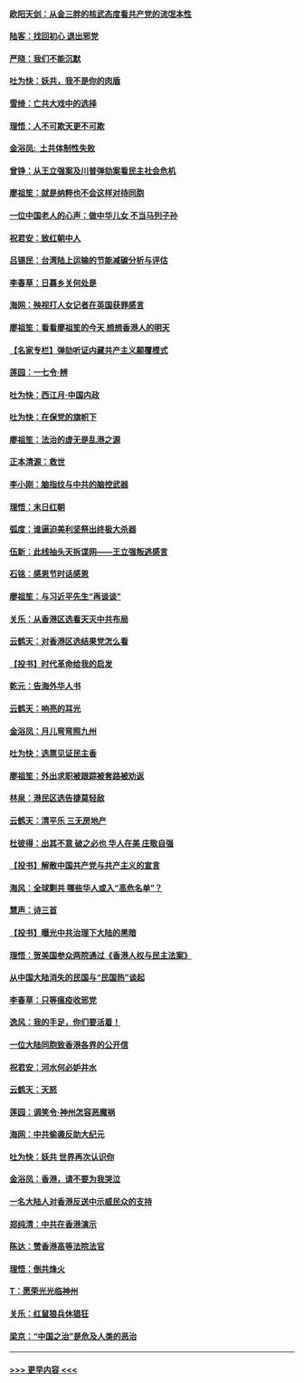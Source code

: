 #### [欧阳天剑：从金三胖的核武态度看共产党的流氓本性](../pages/nsc993/n11702238.md?t=12060544) 
#### [陆客：找回初心 退出邪党](../pages/nsc993/n11702213.md?t=12060544) 
#### [严晓：我们不能沉默](../pages/nsc993/n11702110.md?t=12060544) 
#### [吐为快：妖共，我不是你的肉盾](../pages/nsc993/n11701366.md?t=12060544) 
#### [雪绮：亡共大戏中的选择](../pages/nsc993/n11699922.md?t=12060544) 
#### [理悟：人不可欺天更不可欺](../pages/nsc993/n11699657.md?t=12060544) 
#### [金浴凤:  土共体制性失败](../pages/nsc993/n11699361.md?t=12060544) 
#### [曾铮：从王立强案及川普弹劾案看民主社会危机](../pages/nsc993/n11699318.md?t=12060544) 
#### [廖祖笙：就是纳粹也不会这样对待同胞](../pages/nsc993/n11697658.md?t=12060544) 
#### [一位中国老人的心声：做中华儿女 不当马列子孙](../pages/nsc993/n11697525.md?t=12060544) 
#### [祝君安：致红朝中人](../pages/nsc993/n11697518.md?t=12060544) 
#### [吕锡民：台湾陆上运输的节能减碳分析与评估](../pages/nsc993/n11694983.md?t=12060544) 
#### [李春草：日暮乡关何处是](../pages/nsc993/n11694805.md?t=12060544) 
#### [海网：殃视打人女记者在英国获罪感言](../pages/nsc993/n11693832.md?t=12060544) 
#### [廖祖笙：看看廖祖笙的今天 想想香港人的明天](../pages/nsc993/n11693707.md?t=12060544) 
#### [【名家专栏】弹劾听证内藏共产主义颠覆模式](../pages/nsc993/n11693563.md?t=12060544) 
#### [莲园：一七令‧辨](../pages/nsc993/n11692558.md?t=12060544) 
#### [吐为快：西江月·中国内政](../pages/nsc993/n11692071.md?t=12060544) 
#### [吐为快：在保党的旗帜下](../pages/nsc993/n11691188.md?t=12060544) 
#### [廖祖笙：法治的虚无是乱港之源](../pages/nsc993/n11690605.md?t=12060544) 
#### [正本清源：救世](../pages/nsc993/n11689134.md?t=12060544) 
#### [李小刚：脑指纹与中共的脑控武器](../pages/nsc993/n11688900.md?t=12060544) 
#### [理悟：末日红朝](../pages/nsc993/n11688829.md?t=12060544) 
#### [弧度：谁逼迫美利坚祭出终极大杀器](../pages/nsc993/n11688735.md?t=12060544) 
#### [伍新：此线抽头天拆谍网——王立强叛逃感言](../pages/nsc993/n11687981.md?t=12060544) 
#### [石铭：感恩节时话感恩](../pages/nsc993/n11687568.md?t=12060544) 
#### [廖祖笙：与习近平先生“再谈谈”](../pages/nsc993/n11687005.md?t=12060544) 
#### [关乐：从香港区选看天灭中共布局](../pages/nsc993/n11686647.md?t=12060544) 
#### [云鹤天：对香港区选结果党怎么看](../pages/nsc993/n11686216.md?t=12060544) 
#### [【投书】时代革命给我的启发](../pages/nsc993/n11684287.md?t=12060544) 
#### [乾元：告海外华人书](../pages/nsc993/n11684044.md?t=12060544) 
#### [云鹤天：响亮的耳光](../pages/nsc993/n11684254.md?t=12060544) 
#### [金浴凤：月儿弯弯照九州](../pages/nsc993/n11684231.md?t=12060544) 
#### [吐为快：选票见证民主香](../pages/nsc993/n11684206.md?t=12060544) 
#### [廖祖笙：外出求职被跟踪被套路被劝返](../pages/nsc993/n11683874.md?t=12060544) 
#### [林泉：港民区选告捷莫轻敌](../pages/nsc993/n11683930.md?t=12060544) 
#### [云鹤天：清平乐 三无房地产](../pages/nsc993/n11681521.md?t=12060544) 
#### [杜彼得：出其不意 破之必也 华人在美 庄敬自强](../pages/nsc993/n11679554.md?t=12060544) 
#### [【投书】解散中国共产党与共产主义的宣言](../pages/nsc993/n11679177.md?t=12060544) 
#### [海风：全球剿共 哪些华人或入“高危名单”？](../pages/nsc993/n11678617.md?t=12060544) 
#### [慧声：诗三首](../pages/nsc993/n11678848.md?t=12060544) 
#### [【投书】曝光中共治理下大陆的黑暗](../pages/nsc993/n11678674.md?t=12060544) 
#### [理悟：贺美国参众两院通过《香港人权与民主法案》](../pages/nsc993/n11678104.md?t=12060544) 
#### [从中国大陆消失的民国与“民国热”谈起](../pages/nsc993/n11678075.md?t=12060544) 
#### [李春草：只等瘟疫收邪党](../pages/nsc993/n11677308.md?t=12060544) 
#### [逸风：我的手足，你们要活着！](../pages/nsc993/n11676352.md?t=12060544) 
#### [一位大陆同胞致香港各界的公开信](../pages/nsc993/n11675761.md?t=12060544) 
#### [祝君安：河水何必妒井水](../pages/nsc993/n11675746.md?t=12060544) 
#### [云鹤天：天怒](../pages/nsc993/n11675718.md?t=12060544) 
#### [莲园：调笑令‧神州怎容恶魔祸](../pages/nsc993/n11675648.md?t=12060544) 
#### [海网：中共偷袭反助大纪元](../pages/nsc993/n11673515.md?t=12060544) 
#### [吐为快：妖共 世界再次认识你](../pages/nsc993/n11673506.md?t=12060544) 
#### [金浴凤：香港，请不要为我哭泣](../pages/nsc993/n11673248.md?t=12060544) 
#### [一名大陆人对香港反送中示威民众的支持](../pages/nsc993/n11672615.md?t=12060544) 
#### [郑纯清：中共在香港演示](../pages/nsc993/n11670539.md?t=12060544) 
#### [陈达：赞香港高等法院法官](../pages/nsc993/n11669542.md?t=12060544) 
#### [理悟：倒共烽火](../pages/nsc993/n11668844.md?t=12060544) 
#### [T：愿荣光光临神州](../pages/nsc993/n11668421.md?t=12060544) 
#### [关乐：红鼠狼兵休猖狂](../pages/nsc993/n11668378.md?t=12060544) 
#### [梁京：“中国之治”是危及人类的恶治](../pages/nsc993/n11668328.md?t=12060544) 

----
#### [ >>> 更早内容 <<< ](../indexes/nsc993-earlier.md)
